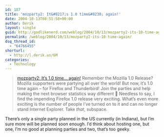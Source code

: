 ```yaml
---
id: 187
title: 'mozparty2: It&#8217;s 1.0 time&#8230; again!'
date: 2004-10-13T08:51:58+00:00
author: Derik
layout: single
guid: http://godlikenerd.com/weblog/2004/10/13/mozparty2-its-10-time-again/
permalink: /weblog/2004/10/13/mozparty2-its-10-time-again/
dsq_thread_id:
  - "64766455"
shorturl:
  - http://l.derik.us/6M
categories:
  - Technology
---
```

> [mozparty2: It&#8217;s 1.0 time&#8230; again!](http://www.openforce.at/mozparty2/) Remember the Mozilla 1.0 Release? Mozilla supporters were partying all over the world! But now, it&#8217;s 1.0 time again &#8211; for Firefox and Thunderbird! Join the parties and help making the next browser statistics way different 🙂
Needless to say, I find the impending Firefox 1.0 release very exciting. What&#8217;s even more exciting is the number of people I&#8217;ve turned on to it and can no longer stand Internet Explorer. Take _that_, subspace.

There&#8217;s only a single party planned in the US currently (in Indiana), but I&#8217;m sure more will be planned soon enough. I&#8217;d think about hosting one, but one, I&#8217;m no good at planning parties and two, that&#8217;s too geeky.